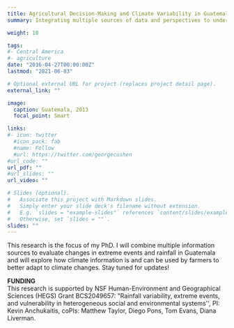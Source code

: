 ```yaml
---
title: Agricultural Decision-Making and Climate Variability in Guatemala
summary: Integrating multiple sources of data and perspectives to understand change and variability in extreme events and rainfall and ways to make climate information more useful

weight: 10 

tags:
#- Central America
#- agriculture
date: "2016-04-27T00:00:00Z"
lastmod: "2021-06-03"

# Optional external URL for project (replaces project detail page).
external_link: ""

image:
  caption: Guatemala, 2013
  focal_point: Smart

links:
#- icon: twitter
  #icon_pack: fab
  #name: Follow
  #url: https://twitter.com/georgecushen
#url_code: ""
url_pdf: ""
#url_slides: ""
url_video: ""

# Slides (optional).
#   Associate this project with Markdown slides.
#   Simply enter your slide deck's filename without extension.
#   E.g. `slides = "example-slides"` references `content/slides/example-slides.md`.
#   Otherwise, set `slides = ""`.
slides: ""
---
```


This research is the focus of my PhD. I will combine multiple information sources to evaluate changes in extreme events and rainfall in Guatemala and will explore how climate information is and can be used by farmers to better adapt to climate changes. Stay tuned for updates!

**FUNDING**\
This research is supported by NSF Human-Environment and Geographical Sciences (HEGS) Grant BCS2049657: "Rainfall variability, extreme events, and vulnerability in heterogeneous social and environmental systems'', PI: Kevin Anchukaitis, coPIs: Matthew Taylor, Diego Pons, Tom Evans, Diana Liverman.
